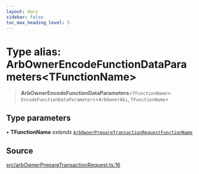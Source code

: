 ```yaml
---
layout: docs
sidebar: false
toc_max_heading_level: 5
---
```


# Type alias: ArbOwnerEncodeFunctionDataParameters\<TFunctionName\>

> **ArbOwnerEncodeFunctionDataParameters**\<`TFunctionName`\>: `EncodeFunctionDataParameters`\<`ArbOwnerAbi`, `TFunctionName`\>

## Type parameters

• **TFunctionName** *extends* [`ArbOwnerPrepareTransactionRequestFunctionName`](ArbOwnerPrepareTransactionRequestFunctionName.md)

## Source

[src/arbOwnerPrepareTransactionRequest.ts:16](https://github.com/anegg0/arbitrum-orbit-sdk/blob/b24cbe9cd68eb30d18566196d2c909bd4086db10/src/arbOwnerPrepareTransactionRequest.ts#L16)
